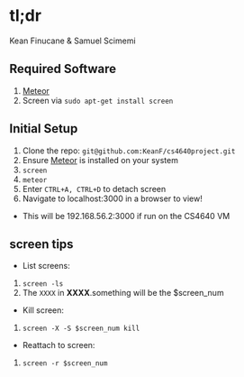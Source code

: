 # tl;dr  
Kean Finucane & Samuel Scimemi

## Required Software
1. [Meteor](https://www.meteor.com/install)
2. Screen via `sudo apt-get install screen`

## Initial Setup
1. Clone the repo: `git@github.com:KeanF/cs4640project.git`
2. Ensure [Meteor](https://www.meteor.com/install) is installed on your system
3. `screen`
4. `meteor`
5. Enter `CTRL+A, CTRL+D` to detach screen
6. Navigate to localhost:3000 in a browser to view!
- This will be 192.168.56.2:3000 if run on the CS4640 VM

## screen tips
- List screens:
1. `screen -ls`
2. The `XXXX` in **XXXX**.something will be the $screen_num
- Kill screen: 
1. `screen -X -S $screen_num kill`
- Reattach to screen:
1. `screen -r $screen_num`